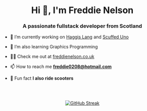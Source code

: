 <h1 align="center">Hi 👋, I'm Freddie Nelson</h1>
<h3 align="center">A passionate fullstack developer from Scotland</h3>

- 🔭 I’m currently working on [Haggis Lang](https://github.com/freddie-nelson/haggis-lang) and [Scuffed Uno](https://scuffeduno.online/)

- 🌱 I’m also learning Graphics Programming

- 👨‍💻 Check me out at [freddienelson.co.uk](https://freddienelson.co.uk)

- 📫 How to reach me **freddie0208@hotmail.com**

- 🛴 Fun fact **I also ride scooters**

<br>
<br>
<div align="center">
  
[![GitHub Streak](https://github-readme-streak-stats.herokuapp.com?user=freddie-nelson&theme=tokyonight&date_format=j%20M%5B%20Y%5D)](https://git.io/streak-stats)

</div>


